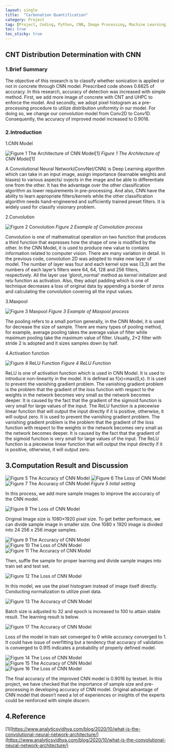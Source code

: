 ```yaml
---
layout: single
title:  "Carbonation Quantification" 
category: Project
tag: [Project, Coding, Python, CNN, Image Processing, Machine Learning]
toc: true
toc_sticky: true
---
```


## CNT Distribution Determination with CNN

### 1.Brief Summary

The objective of this research is to classify whether sonication is applied or not in concrete through CNN model. Prescribed code shows 0.6625 of accuracy. In this research, accuracy of detection was increased with simple method. First, we add more image of concrete with CNT and UHPC to enforce the model. And secondly, we adopt pixel histogram as a pre-processing procedure to utilize distribution uniformity in our model. For doing so, we change our convolution model from Conv2D to Conv1D. Consequently, the accuracy of improved model increased to 0.9016.

### 2.Introduction

1.CNN Model

![Figure 1 The Architecture of CNN Model[1]](/assets/images/deeplearningstructure.png )
*Figure 1 The Architecture of CNN Model[1]*


A Convolutional Neural Network(ConvNet/CNN) is Deep Learning algorithm which can take in an input image, assign importance (learnable weights and biases) to various aspects/ ovjects in the image and be able to differentiate one from the other. It has the advantage over the other classification algorithm as lower requirements in pre-processing. And also, CNN have the ability to learn appropriate filters/kernels while the other classification algorithm needs hand-engineered and sufficiently trained preset filters. It is widely used for classify visionary problem.

2.Convolution

![Figure 2 Convolution](/assets/images/convolution.png )
*Figure 2 Example of Convolution process*

Convolution is one of mathematical operation on two function that produces a third function that expresses how the shape of one is modified by the other. In the CNN Model, it is used to produce new value to contains information related to computer vision. There are many variation in detail. In the previous code, convolution 2D was adopted to make new layer of model. The number of layer was four and each kernel size was (3,3) ant the numbers of each layer’s filters were 64, 64, 128 and 256 filters, respectively. All the layer use ‘glorot_normal’ method as kernel initializer and relu function as activation. Also, they adopt padding which is one of technique decreases a loss of original data by appending a border of zeros and calculating the convolution covering all the input values.

3.Maxpool

![Figure 3 Maxpool](/assets/images/maxpool.png )
*Figure 3 Example of Maxpool process*

The pooling refers to a small portion generally, in the CNN Model, it is used for decrease the size of sample. There are many types of pooling method, for example, average pooling takes the average value of filter while maximum pooling take the maximum value of filter. Usually, 2×2 filter with stride 2 is adopted and it sizes samples down by half.

4.Activation function

![Figure 4 ReLU Function](/assets/images/relu.png )
*Figure 4 ReLU Function*

ReLU is one of activation function which is used in CNN Model. It is used to introduce non-linearity in the model. It is defined as f(x)=max(0,x). It is used to prevent the vanishing gradient problem. The vanishing gradient problem is the problem that the gradient of the loss function with respect to the weights in the network becomes very small as the network becomes deeper. It is caused by the fact that the gradient of the sigmoid function is very small for large values of the input. The ReLU function is a piecewise linear function that will output the input directly if it is positive, otherwise, it will output zero. It is used to prevent the vanishing gradient problem. The vanishing gradient problem is the problem that the gradient of the loss function with respect to the weights in the network becomes very small as the network becomes deeper. It is caused by the fact that the gradient of the sigmoid function is very small for large values of the input. The ReLU function is a piecewise linear function that will output the input directly if it is positive, otherwise, it will output zero.

## 3.Computation Result and Discussion


![Figure 5 The Accuracy of CNN Model](/assets/images/Image%20processing%20project/4.png)
![Figure 6 The Loss of CNN Model](/assets/images/Image%20processing%20project/5.png)
![Figure 7 The Accuracy of CNN Model](/assets/images/Image%20processing%20project/6.png)
*Figure 5 Inital setting*


In this process, we add more sample images to improve the acccuracy of the CNN model.


![Figure 8 The Loss of CNN Model](/assets/images/Image%20processing%20project/7.png)


Original Image size is 1080×1920 pixel size. To get better performace, we can divide sample image in smaller size. One 1080 x 1920 image is divided into 24 256 x 256 image samples.


![Figure 9 The Accuracy of CNN Model](/assets/images/Image%20processing%20project/8.png)
![Figure 10 The Loss of CNN Model](/assets/images/Image%20processing%20project/9.png)
![Figure 11 The Accuracy of CNN Model](/assets/images/Image%20processing%20project/10.png)


Then, suffle the sample for proper learning and divide sample images into train set and test set.


![Figure 12 The Loss of CNN Model](/assets/images/Image%20processing%20project/11.jpg)


In this model, we use the pixel histogram instead of image itself directly. Conducting normalization to utilize pixel data.


![Figure 13 The Accuracy of CNN Model](/assets/images/Image%20processing%20project/12.jpg)


Batch size is adjusted to 32 and epoch is increased to 100 to attain stable result. The learning result is below.

![Figure 17 The Accuracy of CNN Model](/assets/images/Image%20processing%20project/result.png)



Loss of the model in train set converged to 0 while accuracy converged to 1. It could have issue of overfitting but a tendency that accuracy of validation is converged to 0.915 indicates a probability of properly defined model.

![Figure 14 The Loss of CNN Model](/assets/images/Image%20processing%20project/13.png)
![Figure 15 The Accuracy of CNN Model](/assets/images/Image%20processing%20project/14.jpg)
![Figure 16 The Loss of CNN Model](/assets/images/Image%20processing%20project/15.jpg)


The final accuracy of the improved CNN model is 0.9016 by testset. In this project, we have checked that the importance of sample size and pre-processing in developing accuracy of CNN model. Original advantage of CNN model that doesn’t need a lot of experiences or insights of the experts could be reinforced with simple discern.



## 4.Reference

[1][https://www.analyticsvidhya.com/blog/2020/10/what-is-the-convolutional-neural-network-architecture/](https://www.analyticsvidhya.com/blog/2020/10/what-is-the-convolutional-neural-network-architecture/)